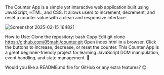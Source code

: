 The Counter App is a simple yet interactive web application built using JavaScript, HTML, and CSS. It allows users to increment, decrement, and reset a counter value with a clean and responsive interface.

![Screenshot 2025-02-15 164821](https://github.com/user-attachments/assets/1783e6e0-d632-4326-bc7f-8d192d690737)

How to Use:
Clone the repository:
bash
Copy
Edit
git clone https://github.com/05mahi/counter.git
Open index.html in a browser.
Click the buttons to increase, decrease, or reset the counter.
This Counter App is a great beginner-friendly project for learning JavaScript DOM manipulation, event handling, and state management. 🚀

Would you like a README.md file for GitHub or any extra features? 😊













